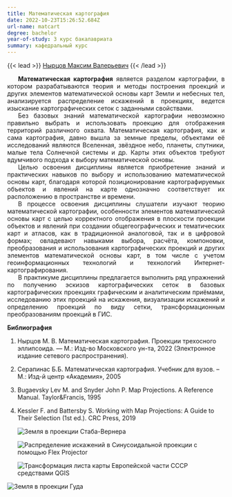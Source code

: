 ```yaml
---
title: Математическая картография
date: 2022-10-23T15:26:52.684Z
url-name: matcart
degree: bachelor
year-of-study: 3 курс бакалавриата
summary: кафедральный курс
---
```

{{< lead >}} [Нырцов Максим Валерьевич](https://istina.msu.ru/profile/NyrtsovMV/) {{< /lead >}}

<div style="text-align: justify; text-indent: 25px;">
<b>Математическая картография</b> является разделом картографии, в котором разрабатываются теория и методы построения проекций и других элементов математической основы карт Земли и небесных тел, анализируется распределение искажений в проекциях, ведется изыскание картографических сеток с заданными свойствами.  </div> 
<div style="text-align: justify; text-indent: 25px;">
Без базовых знаний математической картографии невозможно правильно выбрать и использовать проекцию для отображения территорий различного охвата. Математическая картография, как и сама картография, давно вышла за земные пределы, объектами её исследований являются Вселенная, звёздное небо, планеты, спутники, малые тела Солнечной системы и др. Карты этих объектов требуют вдумчивого подхода к выбору математической основы.   </div>
<div style="text-align: justify; text-indent: 25px;">
Целью освоения дисциплины является приобретение знаний и практических навыков по выбору и использованию математической основы карт, благодаря которой позиционирование картографируемых объектов и явлений на карте однозначно соответствует их расположению в пространстве и времени.   </div>
<div style="text-align: justify; text-indent: 25px;">
В процессе освоения дисциплины слушатели изучают теорию математической картографии, особенности элементов математической основы карт с целью корректного отображения в плоскости проекции объектов и явлений при создании общегеографических и тематических карт и атласов, как в традиционной аналоговой, так и в цифровой формах; овладевают навыками выбора, расчёта, компоновки, преобразования и использования картографических проекций и других элементов математической основы карт, в том числе с учетом геоинформационных технологий и технологий Интернет-картографирования.  </div> 
<div style="text-align: justify; text-indent: 25px;">
В практикуме дисциплины предлагается выполнить ряд упражнений по получению эскизов картографических сеток в базовых картографических проекциях графическим и аналитическим приёмами, исследованию этих проекций на искажения, визуализации искажений и определению проекций по виду сетки, трансформационным преобразованиям проекций в ГИС. </div>



**Библиография**

1. Нырцов М. В. Математическая картография. Проекции трехосного эллипсоида. — М.: Изд-во Московского ун-та, 2022 (Электронное издание сетевого распространения).
2. Серапинас Б.Б. Математическая картография. Учебник для вузов. – М.: Изд-й центр «Академия», 2005
3. Bugaevsky Lev M. and Snyder John P. Map Projections. A Reference Manual. Taylor&Francis, 1995
4. Kessler F. and Battersby S. Working with Map Projections: A Guide to Their Selection (1st ed.). CRC Press, 2019

   ![Земля в проекции Стаба-Вернера](img/matcart1.jpg "Земля в проекции Стаба-Вернера")

   ![Распределение искажений в Синусоидальной проекции с помощью Flex Projector](img/matcart2.jpg "Распределение искажений в Синусоидальной проекции с помощью Flex Projector")

   ![Трансформация листа карты Европейской части СССР средствами QGIS](img/matcart3.jpg "Трансформация листа карты Европейской части СССР средствами QGIS")

![Земля в проекции Гуда](img/matcart4.jpg "Земля в проекции Гуда")